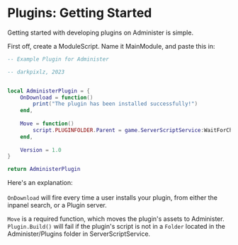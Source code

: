 # Plugins: Getting Started

Getting started with developing plugins on Administer is simple.



First off, create a ModuleScript. Name it MainModule, and paste this in:



```lua
-- Example Plugin for Administer

-- darkpixlz, 2023


local AdministerPlugin = {
	OnDownload = function()
		print("The plugin has been installed successfully!")
	end,
	
	Move = function()
		script.PLUGINFOLDER.Parent = game.ServerScriptService:WaitForChild("Administer").Plugins
	end,
	
	Version = 1.0
}

return AdministerPlugin

```

Here's an explanation:\
\
`OnDownload` will fire every time a user installs your plugin, from either the inpanel search, or a Plugin server.



`Move` is a required function, which moves the plugin's assets to Administer. `Plugin.Build()` will fail if the plugin's script is not in a `Folder` located in the Administer/Plugins folder in ServerScriptService.
